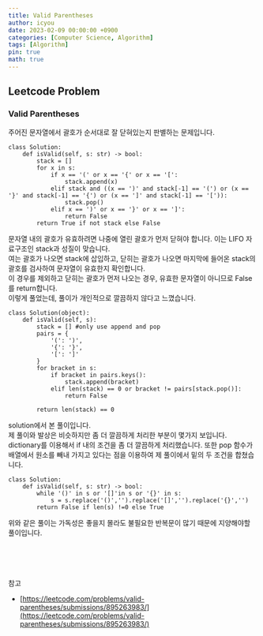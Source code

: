 ```yaml
---
title: Valid Parentheses
author: icyou
date: 2023-02-09 00:00:00 +0900
categories: [Computer Science, Algorithm]
tags: [Algorithm]
pin: true
math: true
---
```


## Leetcode Problem

### Valid Parentheses
주어진 문자열에서 괄호가 순서대로 잘 닫혀있는지 판별하는 문제입니다.

```
class Solution:
    def isValid(self, s: str) -> bool:
        stack = []
        for x in s:
            if x == '(' or x == '{' or x == '[':
                stack.append(x)
            elif stack and ((x == ')' and stack[-1] == '(') or (x == '}' and stack[-1] == '{') or (x == ']' and stack[-1] == '[')):
                stack.pop()
            elif x == ')' or x == '}' or x == ']':
                return False
        return True if not stack else False

```
문자열 내의 괄호가 유효하려면 나중에 열린 괄호가 먼저 닫혀야 합니다. 이는 LIFO 자료구조인 stack과 성질이 맞습니다.  
여는 괄호가 나오면 stack에 삽입하고, 닫히는 괄호가 나오면 마지막에 들어온 stack의 괄호를 검사하여 문자열이 유효한지 확인합니다.  
이 경우를 제외하고 닫히는 괄호가 먼저 나오는 경우, 유효한 문자열이 아니므로 False를 return합니다.  
이렇게 풀었는데, 풀이가 개인적으로 깔끔하지 않다고 느꼈습니다.  

```
class Solution(object):
    def isValid(self, s):
        stack = [] #only use append and pop
        pairs = {
            '(': ')',
            '{': '}',
            '[': ']'
        }
        for bracket in s:
            if bracket in pairs.keys():
                stack.append(bracket)
            elif len(stack) == 0 or bracket != pairs[stack.pop()]:
                return False

        return len(stack) == 0
```
solution에서 본 풀이입니다.  
제 풀이와 발상은 비슷하지만 좀 더 깔끔하게 처리한 부분이 몇가지 보입니다.  
dictionary를 이용해서 if 내의 조건을 좀 더 깔끔하게 처리했습니다. 또한 pop 함수가 배열에서 원소를 빼내 가지고 있다는 점을 이용하여 제 풀이에서 밑의 두 조건을 합쳤습니다.

```
class Solution:
    def isValid(self, s: str) -> bool:
        while '()' in s or '[]'in s or '{}' in s:
            s = s.replace('()','').replace('[]','').replace('{}','')
        return False if len(s) !=0 else True
```
위와 같은 풀이는 가독성은 좋을지 몰라도 불필요한 반복문이 많기 때문에 지양해야할 풀이입니다.

<br/><br/><br/><br/>
참고 
- [https://leetcode.com/problems/valid-parentheses/submissions/895263983/](https://leetcode.com/problems/valid-parentheses/submissions/895263983/)